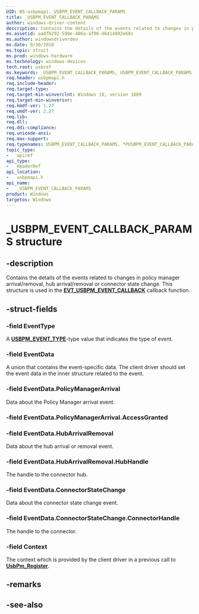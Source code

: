 ```yaml
---
UID: NS:usbpmapi._USBPM_EVENT_CALLBACK_PARAMS
title: _USBPM_EVENT_CALLBACK_PARAMS
author: windows-driver-content
description: Contains the details of the events related to changes in policy manager arrival/removal, hub arrival/removal or connector state change. 
ms.assetid: aa4fb292-590e-486a-af06-d6414892e68c
ms.author: windowsdriverdev
ms.date: 9/30/2018 
ms.topic: struct
ms.prod: windows-hardware
ms.technology: windows-devices
tech.root: usbref
ms.keywords: _USBPM_EVENT_CALLBACK_PARAMS, USBPM_EVENT_CALLBACK_PARAMS, *PUSBPM_EVENT_CALLBACK_PARAMS, 
req.header: usbpmapi.h
req.include-header:
req.target-type:
req.target-min-winverclnt: Windows 10, version 1809
req.target-min-winversvr:
req.kmdf-ver: 1.27
req.umdf-ver: 2.27
req.lib: 
req.dll:
req.ddi-compliance:
req.unicode-ansi:
req.max-support:
req.typenames: USBPM_EVENT_CALLBACK_PARAMS, *PUSBPM_EVENT_CALLBACK_PARAMS
topic_type: 
-	apiref
api_type: 
-	HeaderDef
api_location: 
-	usbpmapi.h
api_name: 
-	_USBPM_EVENT_CALLBACK_PARAMS
product: Windows
targetos: Windows
---
```


# _USBPM_EVENT_CALLBACK_PARAMS structure

## -description
Contains the details of the events related to changes in policy manager arrival/removal, hub arrival/removal or connector state change. This structure is used in the [**EVT_USBPM_EVENT_CALLBACK**](nc-usbpmapi-evt_usbpm_event_callback.md) callback function.

## -struct-fields

### -field EventType
A [**USBPM_EVENT_TYPE**](ne-usbpmapi-_usbpm_event_type.md)-type value that indicates the type of event.
 
### -field EventData
A union that contains the event-specific data. The client driver should set the event data in the inner structure related to the event.
 
### -field EventData.PolicyManagerArrival
Data about the Policy Manager arrival event.
 
### -field EventData.PolicyManagerArrival.AccessGranted
 
### -field EventData.HubArrivalRemoval
Data about the hub arrival or removal event.
 
### -field EventData.HubArrivalRemoval.HubHandle
The handle to the connector hub.
 
### -field EventData.ConnectorStateChange
Data about the connector state change event.
 
### -field EventData.ConnectorStateChange.ConnectorHandle
The handle to the connector.
 
### -field Context
The context which is provided by the client driver in a previous call to [**UsbPm_Register**](nf-usbpmapi-usbpm_register.md).  

## -remarks

## -see-also
